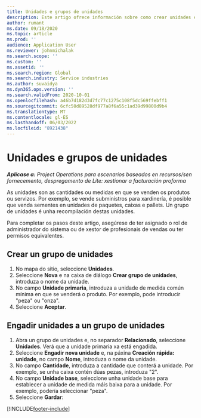 ```yaml
---
title: Unidades e grupos de unidades
description: Este artigo ofrece información sobre como crear unidades e grupos de unidades en Dynamics 365 Project Operations.
author: rumant
ms.date: 09/18/2020
ms.topic: article
ms.prod: ''
audience: Application User
ms.reviewer: johnmichalak
ms.search.scope: ''
ms.custom: ''
ms.assetid: ''
ms.search.region: Global
ms.search.industry: Service industries
ms.author: suvaidya
ms.dyn365.ops.version: ''
ms.search.validFrom: 2020-10-01
ms.openlocfilehash: a46b7d182d3d7fc77c1275c108f5dc569ffebff1
ms.sourcegitcommit: 6cfc50d89528df977a8f6a55c1ad39d99800d9b4
ms.translationtype: MT
ms.contentlocale: gl-ES
ms.lasthandoff: 06/03/2022
ms.locfileid: "8921438"
---
```

# <a name="units-and-unit-groups"></a>Unidades e grupos de unidades

_**Aplícase a:** Project Operations para escenarios baseados en recursos/sen fornecemento, despregamento de Lite: xestionar a facturación proforma_

As unidades son as cantidades ou medidas en que se venden os produtos ou servizos. Por exemplo, se vende subministros para xardinería, é posible que venda sementes en unidades de paquetes, caixas e pallets. Un grupo de unidades é unha recompilación destas unidades.

Para completar os pasos deste artigo, asegúrese de ter asignado o rol de administrador do sistema ou de xestor de profesionais de vendas ou ter permisos equivalentes.

## <a name="create-a-unit-group"></a>Crear un grupo de unidades

1. No mapa do sitio, seleccione **Unidades**.
2. Seleccione **Nova** e na caixa de diálogo **Crear grupo de unidades**, introduza o nome da unidade.
3. No campo **Unidade primaria**, introduza a unidade de medida común mínima en que se venderá o produto. Por exemplo, pode introducir "peza" ou "onza".
4. Seleccione **Aceptar**.

## <a name="add-units-to-a-unit-group"></a>Engadir unidades a un grupo de unidades

1. Abra un grupo de unidades e, no separador **Relacionado**, seleccione **Unidades**. Verá que a unidade primaria xa está engadida.
2. Seleccione **Engadir nova unidade** e, na páxina **Creación rápida: unidade**, no campo **Nome**, introduza o nome da unidade.
3. No campo **Cantidade**, introduza a cantidade que conterá a unidade. Por exemplo, se unha caixa contén dúas pezas, introduza "2". 
4. No campo **Unidade base**, seleccione unha unidade base para establecer a unidade de medida máis baixa para a unidade. Por exemplo, podería seleccionar "peza".
5. Seleccione **Gardar**:


[!INCLUDE[footer-include](../includes/footer-banner.md)]